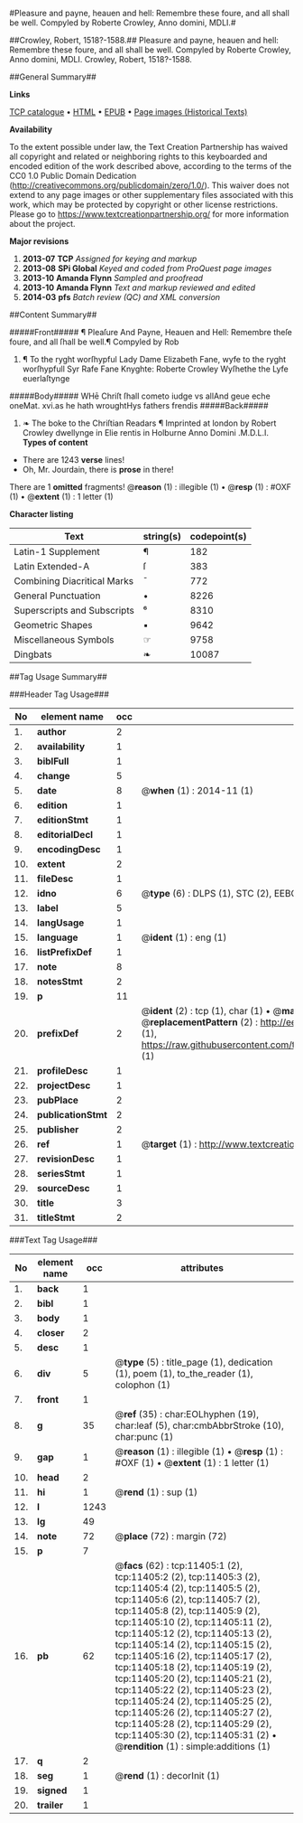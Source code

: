 #Pleasure and payne, heauen and hell: Remembre these foure, and all shall be well. Compyled by Roberte Crowley, Anno domini, MDLI.#

##Crowley, Robert, 1518?-1588.##
Pleasure and payne, heauen and hell: Remembre these foure, and all shall be well. Compyled by Roberte Crowley, Anno domini, MDLI.
Crowley, Robert, 1518?-1588.

##General Summary##

**Links**

[TCP catalogue](http://www.ota.ox.ac.uk/tcp/)  • 
[HTML](http://tei.it.ox.ac.uk/tcp/Texts-HTML/free/A19/A19667.html)  • 
[EPUB](http://tei.it.ox.ac.uk/tcp/Texts-EPUB/free/A19/A19667.epub) • 
[Page images (Historical Texts)](https://historicaltexts.jisc.ac.uk/eebo-99846438e)

**Availability**

To the extent possible under law, the Text Creation Partnership has waived all copyright and related or neighboring rights to this keyboarded and encoded edition of the work described above, according to the terms of the CC0 1.0 Public Domain Dedication (http://creativecommons.org/publicdomain/zero/1.0/). This waiver does not extend to any page images or other supplementary files associated with this work, which may be protected by copyright or other license restrictions. Please go to https://www.textcreationpartnership.org/ for more information about the project.

**Major revisions**

1. __2013-07__ __TCP__ *Assigned for keying and markup*
1. __2013-08__ __SPi Global__ *Keyed and coded from ProQuest page images*
1. __2013-10__ __Amanda Flynn__ *Sampled and proofread*
1. __2013-10__ __Amanda Flynn__ *Text and markup reviewed and edited*
1. __2014-03__ __pfs__ *Batch review (QC) and XML conversion*

##Content Summary##

#####Front#####
¶ Pleaſure And Payne, Heauen and Hell: Remembre theſe foure, and all ſhall be well.¶ Compyled by Rob
1. ¶ To the ryght worſhypful Lady Dame Elizabeth Fane, wyfe to the ryght worſhypfull Syr Rafe Fane Knyghte: Roberte Crowley Wyſhethe the Lyfe euerlaſtynge

#####Body#####
WHē Chriſt ſhall cometo iudge vs allAnd geue eche oneMat. xvi.as he hath wroughtHys fathers frendis
#####Back#####

1. ❧ The boke to the Chriſtian Readars
¶ Imprinted at london by Robert Crowley dwellynge in Elie rentis in Holburne Anno Domini .M.D.L.I.
**Types of content**

  * There are 1243 **verse** lines!
  * Oh, Mr. Jourdain, there is **prose** in there!

There are 1 **omitted** fragments! 
 @__reason__ (1) : illegible (1)  •  @__resp__ (1) : #OXF (1)  •  @__extent__ (1) : 1 letter (1)

**Character listing**


|Text|string(s)|codepoint(s)|
|---|---|---|
|Latin-1 Supplement|¶|182|
|Latin Extended-A|ſ|383|
|Combining             Diacritical Marks|̄|772|
|General Punctuation|•|8226|
|Superscripts             and Subscripts|⁶|8310|
|Geometric Shapes|▪|9642|
|Miscellaneous Symbols|☞|9758|
|Dingbats|❧|10087|

##Tag Usage Summary##

###Header Tag Usage###

|No|element name|occ|attributes|
|---|---|---|---|
|1.|__author__|2||
|2.|__availability__|1||
|3.|__biblFull__|1||
|4.|__change__|5||
|5.|__date__|8| @__when__ (1) : 2014-11 (1)|
|6.|__edition__|1||
|7.|__editionStmt__|1||
|8.|__editorialDecl__|1||
|9.|__encodingDesc__|1||
|10.|__extent__|2||
|11.|__fileDesc__|1||
|12.|__idno__|6| @__type__ (6) : DLPS (1), STC (2), EEBO-CITATION (1), PROQUEST (1), VID (1)|
|13.|__label__|5||
|14.|__langUsage__|1||
|15.|__language__|1| @__ident__ (1) : eng (1)|
|16.|__listPrefixDef__|1||
|17.|__note__|8||
|18.|__notesStmt__|2||
|19.|__p__|11||
|20.|__prefixDef__|2| @__ident__ (2) : tcp (1), char (1)  •  @__matchPattern__ (2) : ([0-9\-]+):([0-9IVX]+) (1), (.+) (1)  •  @__replacementPattern__ (2) : http://eebo.chadwyck.com/downloadtiff?vid=$1&page=$2 (1), https://raw.githubusercontent.com/textcreationpartnership/Texts/master/tcpchars.xml#$1 (1)|
|21.|__profileDesc__|1||
|22.|__projectDesc__|1||
|23.|__pubPlace__|2||
|24.|__publicationStmt__|2||
|25.|__publisher__|2||
|26.|__ref__|1| @__target__ (1) : http://www.textcreationpartnership.org/docs/. (1)|
|27.|__revisionDesc__|1||
|28.|__seriesStmt__|1||
|29.|__sourceDesc__|1||
|30.|__title__|3||
|31.|__titleStmt__|2||


###Text Tag Usage###

|No|element name|occ|attributes|
|---|---|---|---|
|1.|__back__|1||
|2.|__bibl__|1||
|3.|__body__|1||
|4.|__closer__|2||
|5.|__desc__|1||
|6.|__div__|5| @__type__ (5) : title_page (1), dedication (1), poem (1), to_the_reader (1), colophon (1)|
|7.|__front__|1||
|8.|__g__|35| @__ref__ (35) : char:EOLhyphen (19), char:leaf (5), char:cmbAbbrStroke (10), char:punc (1)|
|9.|__gap__|1| @__reason__ (1) : illegible (1)  •  @__resp__ (1) : #OXF (1)  •  @__extent__ (1) : 1 letter (1)|
|10.|__head__|2||
|11.|__hi__|1| @__rend__ (1) : sup (1)|
|12.|__l__|1243||
|13.|__lg__|49||
|14.|__note__|72| @__place__ (72) : margin (72)|
|15.|__p__|7||
|16.|__pb__|62| @__facs__ (62) : tcp:11405:1 (2), tcp:11405:2 (2), tcp:11405:3 (2), tcp:11405:4 (2), tcp:11405:5 (2), tcp:11405:6 (2), tcp:11405:7 (2), tcp:11405:8 (2), tcp:11405:9 (2), tcp:11405:10 (2), tcp:11405:11 (2), tcp:11405:12 (2), tcp:11405:13 (2), tcp:11405:14 (2), tcp:11405:15 (2), tcp:11405:16 (2), tcp:11405:17 (2), tcp:11405:18 (2), tcp:11405:19 (2), tcp:11405:20 (2), tcp:11405:21 (2), tcp:11405:22 (2), tcp:11405:23 (2), tcp:11405:24 (2), tcp:11405:25 (2), tcp:11405:26 (2), tcp:11405:27 (2), tcp:11405:28 (2), tcp:11405:29 (2), tcp:11405:30 (2), tcp:11405:31 (2)  •  @__rendition__ (1) : simple:additions (1)|
|17.|__q__|2||
|18.|__seg__|1| @__rend__ (1) : decorInit (1)|
|19.|__signed__|1||
|20.|__trailer__|1||
